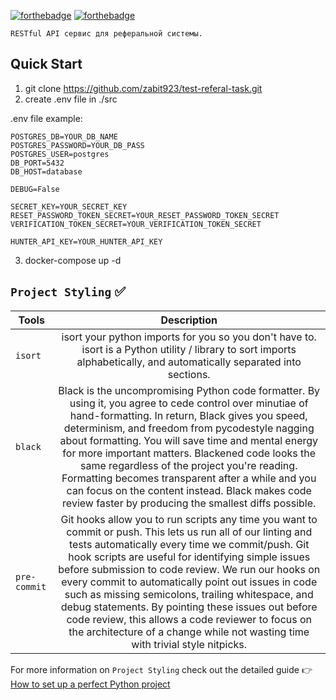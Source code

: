 [![forthebadge](https://forthebadge.com/images/badges/made-with-python.svg)](https://forthebadge.com) [![forthebadge](https://forthebadge.com/images/badges/powered-by-responsibility.svg)](https://forthebadge.com)


`RESTful API сервис для реферальной системы.`


## Quick Start


1) git clone https://github.com/zabit923/test-referal-task.git
2) create .env file in ./src

.env file example:
```commandline
POSTGRES_DB=YOUR_DB_NAME
POSTGRES_PASSWORD=YOUR_DB_PASS
POSTGRES_USER=postgres
DB_PORT=5432
DB_HOST=database

DEBUG=False

SECRET_KEY=YOUR_SECRET_KEY
RESET_PASSWORD_TOKEN_SECRET=YOUR_RESET_PASSWORD_TOKEN_SECRET
VERIFICATION_TOKEN_SECRET=YOUR_VERIFICATION_TOKEN_SECRET

HUNTER_API_KEY=YOUR_HUNTER_API_KEY
```
3) docker-compose up -d

## `Project Styling` ✅

| Tools          |                                                                                                                                                                                                                                                                                      Description                                                                                                                                                                                                                                                                                       |
| -------------- | :------------------------------------------------------------------------------------------------------------------------------------------------------------------------------------------------------------------------------------------------------------------------------------------------------------------------------------------------------------------------------------------------------------------------------------------------------------------------------------------------------------------------------------------------------------------------------------: |
| `isort`        |                                                                                                                                                                                                         isort your python imports for you so you don't have to. isort is a Python utility / library to sort imports alphabetically, and automatically separated into sections.                                                                                                                                                                                                         |
| `black`        |                       Black is the uncompromising Python code formatter. By using it, you agree to cede control over minutiae of hand-formatting. In return, Black gives you speed, determinism, and freedom from pycodestyle nagging about formatting. You will save time and mental energy for more important matters. Blackened code looks the same regardless of the project you're reading. Formatting becomes transparent after a while and you can focus on the content instead. Black makes code review faster by producing the smallest diffs possible.                       |
| `pre-commit`   | Git hooks allow you to run scripts any time you want to commit or push. This lets us run all of our linting and tests automatically every time we commit/push. Git hook scripts are useful for identifying simple issues before submission to code review. We run our hooks on every commit to automatically point out issues in code such as missing semicolons, trailing whitespace, and debug statements. By pointing these issues out before code review, this allows a code reviewer to focus on the architecture of a change while not wasting time with trivial style nitpicks. |

For more information on `Project Styling` check out the detailed guide 👉 [How to set up a perfect Python project](https://sourcery.ai/blog/python-best-practices/)
